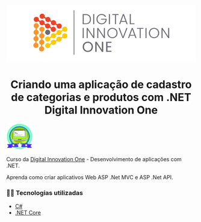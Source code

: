 <!--Banner session-->
<p align="center">
  <img src="./assets/banner.png" alt="DIO" title="Digital Innovation One">
</p>

<!--About session-->
<h1 align="center">Criando uma aplicação de cadastro de categorias e produtos com .NET<br>Digital Innovation One</h1>

<img src="./assets/badge.png" title="Badge" width="70" height="70">

Curso da [Digital Innovation One](https://digitalinnovation.one/) - Desenvolvimento de aplicações com .NET.

Aprenda como criar aplicativos Web ASP .Net MVC e ASP .Net API.

<h3>👨‍💻 Tecnologias utilizadas</h3>

- [C#](https://docs.microsoft.com/pt-br/dotnet/csharp/)
- [.NET Core](https://dotnet.microsoft.com/download)

